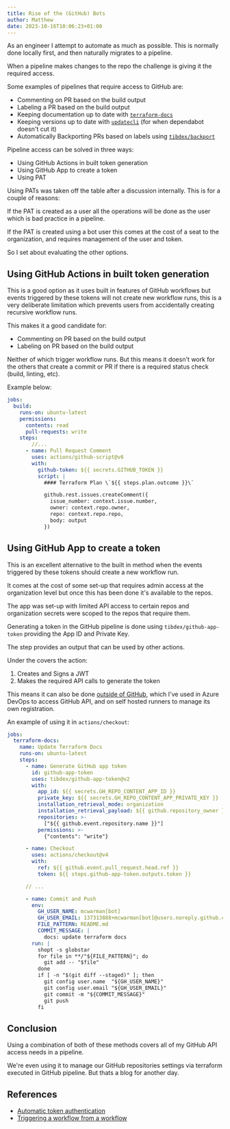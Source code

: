```yaml
---
title: Rise of the (GitHub) Bots
author: Matthew
date: 2023-10-16T10:06:23+01:00
---
```


As an engineer I attempt to automate as much as possible. This is normally done locally first, and then naturally migrates to a pipeline.

When a pipeline makes changes to the repo the challenge is giving it the required access.

Some examples of pipelines that require access to GitHub are:

- Commenting on PR based on the build output
- Labeling a PR based on the build output
- Keeping documentation up to date with [`terraform-docs`](https://terraform-docs.io/)
- Keeping versions up to date with [`updatecli`](https://www.updatecli.io/) (for when dependabot doesn't cut it)
- Automatically Backporting PRs based on labels using [`tibdex/backport`](https://github.com/tibdex/backport)

Pipeline access can be solved in three ways:

- Using GitHub Actions in built token generation
- Using GitHub App to create a token
- Using PAT

Using PATs was taken off the table after a discussion internally. This is for a couple of reasons:

If the PAT is created as a user all the operations will be done as the user which is bad practice in a pipeline.

If the PAT is created using a bot user this comes at the cost of a seat to the organization, and requires management of the user and token.

So I set about evaluating the other options.

## Using GitHub Actions in built token generation

This is a good option as it uses built in features of GitHub workflows but events triggered by these tokens will not create new workflow runs, this is a very deliberate limitation which prevents users from accidentally creating recursive workflow runs.

This makes it a good candidate for:

- Commenting on PR based on the build output
- Labeling on PR based on the build output

Neither of which trigger workflow runs. But this means it doesn't work for the others that create a commit or PR if there is a required status check (build, linting, etc).

Example below:

```yaml
jobs:
  build:
    runs-on: ubuntu-latest
    permissions:
      contents: read
      pull-requests: write
    steps:
        //...
      - name: Pull Request Comment
        uses: actions/github-script@v6
        with:
          github-token: ${{ secrets.GITHUB_TOKEN }}
          script: |
            #### Terraform Plan \`${{ steps.plan.outcome }}\`

            github.rest.issues.createComment({
              issue_number: context.issue.number,
              owner: context.repo.owner,
              repo: context.repo.repo,
              body: output
            })
```

## Using GitHub App to create a token

This is an excellent alternative to the built in method when the events triggered by these tokens should create a new workflow run.

It comes at the cost of some set-up that requires admin access at the organization level but once this has been done it's available to the repos.

The app was set-up with limited API access to certain repos and organization secrets were scoped to the repos that require them.

Generating a token in the GitHub pipeline is done using `tibdex/github-app-token` providing the App ID and Private Key.

The step provides an output that can be used by other actions.

Under the covers the action:

1. Creates and Signs a JWT
2. Makes the required API calls to generate the token

This means it can also be done [outside of GitHub](https://docs.github.com/en/apps/creating-github-apps/authenticating-with-a-github-app/generating-an-installation-access-token-for-a-github-app), which I've used in Azure DevOps to access GitHub API, and on self hosted runners to manage its own registration.

An example of using it in `actions/checkout`:

```yaml
jobs:
  terraform-docs:
    name: Update Terraform Docs
    runs-on: ubuntu-latest
    steps:
      - name: Generate GitHub app token
        id: github-app-token
        uses: tibdex/github-app-token@v2
        with:
          app_id: ${{ secrets.GH_REPO_CONTENT_APP_ID }}
          private_key: ${{ secrets.GH_REPO_CONTENT_APP_PRIVATE_KEY }}
          installation_retrieval_mode: organization
          installation_retrieval_payload: ${{ github.repository_owner }}
          repositories: >-
            ["${{ github.event.repository.name }}"]
          permissions: >-
            {"contents": "write"}

      - name: Checkout
        uses: actions/checkout@v4
        with:
          ref: ${{ github.event.pull_request.head.ref }}
          token: ${{ steps.github-app-token.outputs.token }}

      // ...

      - name: Commit and Push
        env:
          GH_USER_NAME: mcwarman[bot]
          GH_USER_EMAIL: 137313888+mcwarman[bot]@users.noreply.github.com
          FILE_PATTERN: README.md
          COMMIT_MESSAGE: |
            docs: update terraform docs
        run: |
          shopt -s globstar
          for file in **/"${FILE_PATTERN}"; do
            git add -- "$file"
          done
          if [ -n "$(git diff --staged)" ]; then
            git config user.name  "${GH_USER_NAME}"
            git config user.email "${GH_USER_EMAIL}"
            git commit -m "${COMMIT_MESSAGE}"
            git push
          fi
```

## Conclusion

Using a combination of both of these methods covers all of my GitHub API access needs in a pipeline.

We're even using it to manage our GitHub repositories settings via terraform executed in GitHub pipeline. But thats a blog for another day.

## References

- [Automatic token authentication](https://docs.github.com/en/actions/security-guides/automatic-token-authentication)
- [Triggering a workflow from a workflow](https://docs.github.com/en/actions/using-workflows/triggering-a-workflow#triggering-a-workflow-from-a-workflow)
